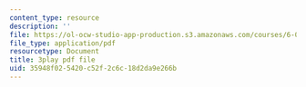 ```yaml
---
content_type: resource
description: ''
file: https://ol-ocw-studio-app-production.s3.amazonaws.com/courses/6-042j-mathematics-for-computer-science-fall-2010/35948f025420c52f2c6c18d2da9e266b_L3LMbpZIKhQ.pdf
file_type: application/pdf
resourcetype: Document
title: 3play pdf file
uid: 35948f02-5420-c52f-2c6c-18d2da9e266b
---
```

